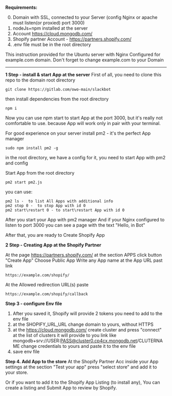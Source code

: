 **Requirements:**

0. Domain with SSL, connected to your Server (config Nginx or apache must listen(or proxied) port 3000)
1. nodeJs+npm installed at the server
2. Account https://cloud.mongodb.com/
3. Shopify partner Account - https://partners.shopify.com/
4. .env file must be in the root directory 

This instruction provided for the Ubuntu server with Nginx Configured for example.com domain. Don't forget to change example.com to your Domain 

*********

**1 Step -  install & start App at the server**
First of all, you need to clone this repo to the domain root  directory 

    git clone https://gitlab.com/owo-main/slackbot

then install dependencies from the root directory

    npm i

Now you can use npm start to start App at the port 3000, but it's really not comfortable to use. because App will work only in pair with your terminal. 

For good experience on your server install pm2  - it's the perfect App manager

    sudo npm install pm2 -g

in the root directory, we have a config for it, you need to start App with pm2 and config

Start App from the root directory

    pm2 start pm2.js

you can use:

    pm2 ls -  to list All Apps with additional info
    pm2 stop 0 -  to stop App with id 0
    pm2 start\restart 0 - to start\restart App with id 0


After you start your App with pm2 manager And if your Nginx configured to listen to port 3000 you can  see a page with the text "Hello, in Bot"

After that, you are ready to Create Shopify App 

**2 Step - Creating App at the Shopify Partner**

At the page <https://partners.shopify.com/> at the section APPS click button "Create App"
Choose Public App
Write any App name
at the App URL past link 

    https://example.com/shopify/

At the Allowed redirection URL(s) paste

    https://example.com/shopify/callback 


**Step 3 - configure Env file**

1. After you saved it, Shopify will provide 2 tokens you need to add to the env file
2. at the SHOPIFY_URL_URL change domain to yours, without HTTPS
3. at the <https://cloud.mongodb.com/> create cluster and press "connect" at the list of clusters it will provide to you link like 
    mongodb+srv://USER:PASS@cluster0.cp4cx.mongodb.net/CLUTERNAME
change credentials to yours and paste it to the env file 
4. save env file

**Step 4. Add App to the store**
At the Shopify Partner Acc inside your App settings at the section "Test your app"  press "select store" and add it to your store. 

Or if you want to add it to the Shopify App Listing (to install any), You can create a listing and Submit App to review by Shopify.


